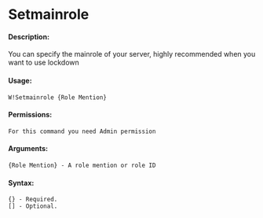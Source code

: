 # Setmainrole

#### Description:

You can specify the mainrole of your server, highly recommended when you want to use lockdown

#### Usage:

```
W!Setmainrole {Role Mention}
```

#### Permissions:

```
For this command you need Admin permission
```

#### Arguments:

```
{Role Mention} - A role mention or role ID
```

#### Syntax:

```
{} - Required.
[] - Optional.
```
